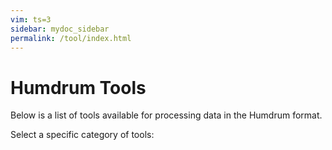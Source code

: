 ```yaml
---
vim: ts=3
sidebar: mydoc_sidebar
permalink: /tool/index.html
---
```


Humdrum Tools
=============

Below is a list of tools available for processing data in the Humdrum format.

Select a specific category of tools: <span id="categories"></span>

<br/><br/>

<div id="index"></div>

<style>

ul.index {
	list-style: none;
}

td.tool-name {
	hyphens: none;
	white-space: nowrap;
}

</style>

<script>
// A list of the tools that will be shown in the command list
// is found in _data/tools.yml.  They are loaded here for 
// adding to the webpage via Javascript:
var tools = {{ site.data.tools | jsonify }}.tools
tools.sort(function(a, b) {
	if (!a.name) {
		reutrn -1;
	}
	if (!b.name) {
		reutrn -1;
	}
	return a.name.localeCompare(b.name);
});

generateIndex(tools, [], "#index");

generateCategoryList(tools, "#categories");

//////////////////////////////
//
// generateIndex --
//

function generateIndex(data, categories, selector) {

	console.log("CREATING TOOL INDEX FROM LIST:", data);

	var element = document.querySelector(selector);
	if (!element) {
		console.log("Error: cannot find target", selector);
		return;
	}

	var output = "";
	output += "<table class='tools'>";
	// output += "<tr><th>Tool</th><th>Description</th>";

	for (var i=0; i<data.length; i++) {

		var isGood = checkCategories(data[i].tags, categories);

		if (!isGood) {
			continue;
		}

		var command = data[i].name.replace(/^\s+/, "").replace(/\s+$/, "");
		if (!command) {
			continue;
		}

		url = null;
		if (data[i].url) {
			url = data[i].url;
		}

		var description = data[i].description;

		output += "<tr>";
		output += "<td class='tool-name'>";
		if (url) {
			output += "<a target='_blank' href='" + url + "'>";
		} else {
			output += "<a href='" + command + "'>";
		}
		output += command;
		output += "</a>";
		output += "</td>";
		output += "<td class='description'>";
		if (description) {
			output += " " + description;
		}
		output += "</td>";
		output += "</tr>\n";
	}
	output += "</table>\n";
	element.innerHTML = output;
}


//////////////////////////////
//
// generateCategoryList --
//

function generateCategoryList(tools, selector) {
	var element = document.querySelector(selector);
	if (!element) {
		console.log("Error: cannot find category list container element");
	}
	var i;
	var j;
	var list = {};
	
	var nondep = {};
	var dep = {};
	var hasdep;

	for (i=0; i<tools.length; i++) {
		var tags = tools[i].tags;
		if (!tags) {
			continue;
		}
		hasdep = 0;

		for (j=0; j<tags.length; j++) {
			list[tags[j]] = 1;
			if (tags[j] === "deprecated") {
				hasdep = 1;
			}
		}

		for (j=0; j<tags.length; j++) {
			if (hasdep) {
				dep[tags[j]] = 1;
			} else {
				nondep[tags[j]] = 1;
			}
		}

	}
	var keys = Object.keys(list);
	keys.sort();

	var output = "";
	output += "<select onchange='displayCategory()'>";
	output += "<option value=''>All categories</option>\n";
	for (i=0; i<keys.length; i++) {
		if (nondep[keys[i]]) {
			output += "<option value='" + keys[i] + "'>" + keys[i] + "</option>\n";
		}
	}
	output += "</select>\n";
	element.innerHTML = output;
}



//////////////////////////////
//
// displayCategory --
//

function displayCategory() {
	var element = document.querySelector("#categories select");
	if (!element) {
		return;
	}
	var category = element.value;
	console.log("CATEGORY IS ", category);

	generateIndex(tools, [category], "#index");
}


//////////////////////////////
//
// checkCategories --
//

function checkCategories(tags, categories) {
	var hasdep = 0
	var i;
	for (i=0; i<tags.length; i++) {
		if (tags[i] === "deprecated") {
			hasdep = 1;
			break;
		}
	}
	if ((!categories) || (categories.length == 0)) {
		if (hasdep) {
			return 0;
		} else {
			return 1;
		}
	}
	var cdep = 0;
	for (i=0; i<categories.length; i++) {
		if (categories[i] === "deprecated") {
			cdep = 1;
			break;
		}
	}
	if (hasdep && !cdep) {
		// Do not show deprecated tools unless explicitly requested.
		return 0;
	}
	for (i=0; i<tags.length; i++) {
		for (j=0; j<categories.length; j++) {
			if (tags[i] === categories[j]) {
				return 1;
			}
		}
	}
	return 0;
}


</script>


